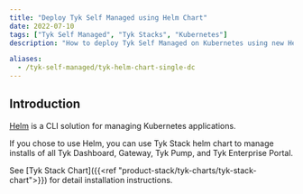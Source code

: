 ```yaml
---
title: "Deploy Tyk Self Managed using Helm Chart"
date: 2022-07-10
tags: ["Tyk Self Managed", "Tyk Stacks", "Kubernetes"]
description: "How to deploy Tyk Self Managed on Kubernetes using new Helm Chart"

aliases:
  - /tyk-self-managed/tyk-helm-chart-single-dc
---
```


## Introduction

[Helm](https://helm.sh/) is a CLI solution for managing Kubernetes applications.

If you chose to use Helm, you can use Tyk Stack helm chart to manage installs of all Tyk Dashboard, Gateway, Tyk Pump, and Tyk Enterprise Portal.

See [Tyk Stack Chart]({{<ref "product-stack/tyk-charts/tyk-stack-chart">}}) for detail installation instructions.
